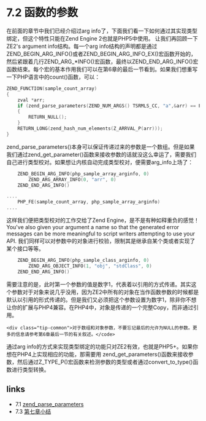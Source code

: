 # 7.2 函数的参数 

在前面的章节中我们已经介绍过arg info了，下面我们看一下如何通过其实现类型绑定，但这个特性只能在Zend Engine 2也就是PHP5中使用。
让我们再回顾一下ZE2's argument info结构。每一个arg info结构的声明都是通过ZEND_BEGIN_ARG_INFO()或者ZEND_BEGIN_ARG_INFO_EX()宏函数开始的，然后紧跟着几行ZEND_ARG_*INFO()宏函数，最终以ZEND_END_ARG_INFO()宏函数结束。每个宏的基本作用我们可以在第6章的最后一节看到。如果我们想重写一下PHP语言中的count()函数，可以：
````c
ZEND_FUNCTION(sample_count_array)
{
    zval *arr;
    if (zend_parse_parameters(ZEND_NUM_ARGS() TSRMLS_CC, "a",&arr) == FAILURE)
    {
        RETURN_NULL();
    }
    RETURN_LONG(zend_hash_num_elements(Z_ARRVAL_P(arr)));
}

````
zend_parse_parameters()本身可以保证传递过来的参数是一个数组。但是如果我们通过zend_get_parameter()函数来接收参数的话就没这么幸运了，需要我们自己进行类型校对。如果想让内核自动完成类型校对，便需要arg_info上场了：
````c
    ZEND_BEGIN_ARG_INFO(php_sample_array_arginfo, 0)
        ZEND_ARG_ARRAY_INFO(0, "arr", 0)
    ZEND_END_ARG_INFO()

....
	PHP_FE(sample_count_array, php_sample_array_arginfo)
....

````

这样我们便把类型校对的工作交给了Zend Engine，是不是有种如释重负的感觉！You've also given your argument a name so that the generated error messages can be more meaningful to script writers attempting to use your API.
我们同样可以对参数中的对象进行校验，限制其是继承自某个类或者实现了某个接口等等。
````c
    ZEND_BEGIN_ARG_INFO(php_sample_class_arginfo, 0)
        ZEND_ARG_OBJECT_INFO(1, "obj", "stdClass", 0)
    ZEND_END_ARG_INFO()

````
需要注意的是，此时第一个参数的值是数字1，代表着以引用的方式传递。其实这个参数对于对象来说几乎没用，因为ZE2中所有的对象在当作函数参数的时候都是默认以引用的形式传递的。但是我们又必须把这个参数设置为数字1，除非你不想让你的扩展与PHP4兼容。在PHP4中，对象是传递的一个完整Copy，而非通过引用。

	<div class="tip-common">对于数组和对象参数，不要忘记最后的允许为NULL的参数。更多的信息请参考第6章最后一节的有关叙述。</code>
通过arg info的方式来实现类型绑定的功能只对ZE2有效，也就是PHP5+。如果你想在PHP4上实现相应的功能，那需要用 zend_get_parameters()函数来接收参数，然后通过Z_TYPE_P()宏函数来检测参数的类型或者通过convert_to_type()函数进行类型转换。


## links
   * 7.1 [zend_parse_parameters](<7.1.md>)
   * 7.3 [第七章小结](<7.3.md>)

